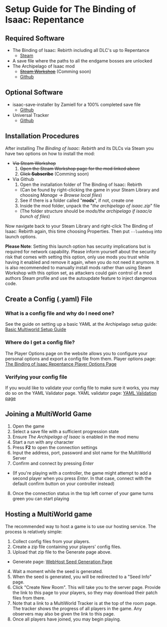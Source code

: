# Setup Guide for The Binding of Isaac: Repentance

## Required Software
- The Binding of Isaac: Rebirth including all DLC's up to Repentance
  - [Steam](https://store.steampowered.com/bundle/2405/The_Binding_of_Isaac_Rebirth_Complete_Bundle/)
- A save file where the paths to all the endgame bosses are unlocked
- The Archipelago of Isaac mod
  - ~~[Steam Workshop]()~~ (Comming soon)
  - [Github](https://github.com/NaveTK/the-archipelago-of-isaac/releases/tag/v0.1)

## Optional Software
- isaac-save-installer by Zamiell for a 100% completed save file
  - [Github](https://github.com/Zamiell/isaac-save-installer/)
- Universal Tracker
  - [Github](https://github.com/FarisTheAncient/Archipelago/blob/tracker/worlds/tracker/docs/setup.md)

## Installation Procedures
After installing *The Binding of Isaac: Rebirth* and its DLCs via Steam you have two options on how to install the mod:
- ~~Via Steam Workshop~~
  1. ~~Open the Steam Workshop page for the mod linked above~~
  2. ~~Click **Subscribe**~~
  (Comming soon)
- Via Github
  1. Open the installation folder of The Binding of Isaac: Rebirth
    - (Can be found by right-clicking the game in your Steam Library and choosing *Manage -> Browse local files*)
  2. See if there is a folder called "**mods**", if not, create one
  3. Inside the mod folder, unpack the "*the archipelago of isaac.zip*" file
    - (The folder structure should be *mods/the archipelago if isaac/a bunch of files*)

Now navigate back to your Steam Library and right-click The Binding of Isaac: Rebirth again, this time choosing Properties. Then put `--luadebug` into launch options.

**Please Note**: Setting this launch option has security implications but is required for network capability. Please inform yourself about the security risk that comes with setting this option, only use mods you trust while having it enabled and remove it again, when you do not need it anymore. It is also recommended to manually install mods rather than using Steam Workshop with this option set, as attackers could gain control of a mod authors Steam profile and use the autoupdate feature to inject dangerous code.

## Create a Config (.yaml) File

### What is a config file and why do I need one?

See the guide on setting up a basic YAML at the Archipelago setup
guide: [Basic Multiworld Setup Guide](/tutorial/Archipelago/setup/en)

### Where do I get a config file?

The Player Options page on the website allows you to configure your personal options and export a config file from
them. Player options page: [The Binding of Isaac Repentance Player Options Page](/games/The%20Binding%20of%20Isaac%20Repentance/player-options)

### Verifying your config file

If you would like to validate your config file to make sure it works, you may do so on the YAML Validator page. YAML
validator page: [YAML Validation page](/check)

## Joining a MultiWorld Game
1. Open the game
2. Select a save file with a sufficient progression state
3. Ensure *The Archipelago of Isaac* is enabled in the mod menu
4. Start a run with any character
5. Press **F2** to open the connection settings
6. Input the address, port, password and slot name for the MultiWorld Server
7. Confirm and connect by pressing *Enter*
  - (If you're playing with a controller, the game might attempt to add a second player when you press *Enter*. In that case, connect with the default confirm button on your controller instead)
8. Once the connection status in the top left corner of your game turns green you can start playing

## Hosting a MultiWorld game
The recommended way to host a game is to use our hosting service. The process is relatively simple:

1. Collect config files from your players.
2. Create a zip file containing your players' config files.
3. Upload that zip file to the Generate page above.
  - Generate page: [WebHost Seed Generation Page](/generate)
4. Wait a moment while the seed is generated.
5. When the seed is generated, you will be redirected to a "Seed Info" page.
6. Click "Create New Room". This will take you to the server page. Provide the link to this page to your players, so they may download their patch files from there.
7. Note that a link to a MultiWorld Tracker is at the top of the room page. The tracker shows the progress of all players in the game. Any observers may also be given the link to this page.
8. Once all players have joined, you may begin playing.
